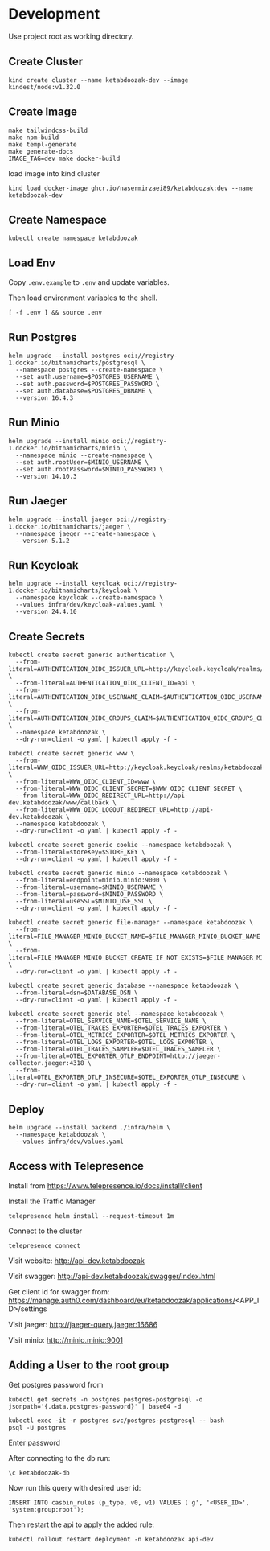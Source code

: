 # Development

Use project root as working directory.

## Create Cluster

```shell
kind create cluster --name ketabdoozak-dev --image kindest/node:v1.32.0
```

## Create Image

```shell
make tailwindcss-build
make npm-build
make templ-generate
make generate-docs
IMAGE_TAG=dev make docker-build
```

load image into kind cluster

```shell
kind load docker-image ghcr.io/nasermirzaei89/ketabdoozak:dev --name ketabdoozak-dev
```

## Create Namespace

```shell
kubectl create namespace ketabdoozak
```

## Load Env

Copy `.env.example` to `.env` and update variables.

Then load environment variables to the shell.

```shell
[ -f .env ] && source .env
```

## Run Postgres

```shell
helm upgrade --install postgres oci://registry-1.docker.io/bitnamicharts/postgresql \
  --namespace postgres --create-namespace \
  --set auth.username=$POSTGRES_USERNAME \
  --set auth.password=$POSTGRES_PASSWORD \
  --set auth.database=$POSTGRES_DBNAME \
  --version 16.4.3
```

## Run Minio

```shell
helm upgrade --install minio oci://registry-1.docker.io/bitnamicharts/minio \
  --namespace minio --create-namespace \
  --set auth.rootUser=$MINIO_USERNAME \
  --set auth.rootPassword=$MINIO_PASSWORD \
  --version 14.10.3
```

## Run Jaeger

```shell
helm upgrade --install jaeger oci://registry-1.docker.io/bitnamicharts/jaeger \
  --namespace jaeger --create-namespace \
  --version 5.1.2
```

## Run Keycloak

```shell
helm upgrade --install keycloak oci://registry-1.docker.io/bitnamicharts/keycloak \
  --namespace keycloak --create-namespace \
  --values infra/dev/keycloak-values.yaml \
  --version 24.4.10
```

## Create Secrets

```shell
kubectl create secret generic authentication \
  --from-literal=AUTHENTICATION_OIDC_ISSUER_URL=http://keycloak.keycloak/realms/ketabdoozak \
  --from-literal=AUTHENTICATION_OIDC_CLIENT_ID=api \
  --from-literal=AUTHENTICATION_OIDC_USERNAME_CLAIM=$AUTHENTICATION_OIDC_USERNAME_CLAIM \
  --from-literal=AUTHENTICATION_OIDC_GROUPS_CLAIM=$AUTHENTICATION_OIDC_GROUPS_CLAIM \
  --namespace ketabdoozak \
  --dry-run=client -o yaml | kubectl apply -f -
```

```shell
kubectl create secret generic www \
  --from-literal=WWW_OIDC_ISSUER_URL=http://keycloak.keycloak/realms/ketabdoozak \
  --from-literal=WWW_OIDC_CLIENT_ID=www \
  --from-literal=WWW_OIDC_CLIENT_SECRET=$WWW_OIDC_CLIENT_SECRET \
  --from-literal=WWW_OIDC_REDIRECT_URL=http://api-dev.ketabdoozak/www/callback \
  --from-literal=WWW_OIDC_LOGOUT_REDIRECT_URL=http://api-dev.ketabdoozak \
  --namespace ketabdoozak \
  --dry-run=client -o yaml | kubectl apply -f -
```

```shell
kubectl create secret generic cookie --namespace ketabdoozak \
  --from-literal=storeKey=$STORE_KEY \
  --dry-run=client -o yaml | kubectl apply -f -
```

```shell
kubectl create secret generic minio --namespace ketabdoozak \
  --from-literal=endpoint=minio.minio:9000 \
  --from-literal=username=$MINIO_USERNAME \
  --from-literal=password=$MINIO_PASSWORD \
  --from-literal=useSSL=$MINIO_USE_SSL \
  --dry-run=client -o yaml | kubectl apply -f -
```

```shell
kubectl create secret generic file-manager --namespace ketabdoozak \
  --from-literal=FILE_MANAGER_MINIO_BUCKET_NAME=$FILE_MANAGER_MINIO_BUCKET_NAME \
  --from-literal=FILE_MANAGER_MINIO_BUCKET_CREATE_IF_NOT_EXISTS=$FILE_MANAGER_MINIO_BUCKET_CREATE_IF_NOT_EXISTS \
  --dry-run=client -o yaml | kubectl apply -f -
```

```shell
kubectl create secret generic database --namespace ketabdoozak \
  --from-literal=dsn=$DATABASE_DSN \
  --dry-run=client -o yaml | kubectl apply -f -
```

```shell
kubectl create secret generic otel --namespace ketabdoozak \
  --from-literal=OTEL_SERVICE_NAME=$OTEL_SERVICE_NAME \
  --from-literal=OTEL_TRACES_EXPORTER=$OTEL_TRACES_EXPORTER \
  --from-literal=OTEL_METRICS_EXPORTER=$OTEL_METRICS_EXPORTER \
  --from-literal=OTEL_LOGS_EXPORTER=$OTEL_LOGS_EXPORTER \
  --from-literal=OTEL_TRACES_SAMPLER=$OTEL_TRACES_SAMPLER \
  --from-literal=OTEL_EXPORTER_OTLP_ENDPOINT=http://jaeger-collector.jaeger:4318 \
  --from-literal=OTEL_EXPORTER_OTLP_INSECURE=$OTEL_EXPORTER_OTLP_INSECURE \
  --dry-run=client -o yaml | kubectl apply -f -
```

## Deploy

```shell
helm upgrade --install backend ./infra/helm \
  --namespace ketabdoozak \
  --values infra/dev/values.yaml
```

## Access with Telepresence

Install from https://www.telepresence.io/docs/install/client

Install the Traffic Manager

```shell
telepresence helm install --request-timeout 1m
```

Connect to the cluster

```shell
telepresence connect
```

Visit website: http://api-dev.ketabdoozak

Visit swagger: http://api-dev.ketabdoozak/swagger/index.html

Get client id for swagger from: https://manage.auth0.com/dashboard/eu/ketabdoozak/applications/<APP_ID>/settings

Visit jaeger: http://jaeger-query.jaeger:16686

Visit minio: http://minio.minio:9001

## Adding a User to the root group

Get postgres password from

```shell
kubectl get secrets -n postgres postgres-postgresql -o jsonpath='{.data.postgres-password}' | base64 -d
```

```shell
kubectl exec -it -n postgres svc/postgres-postgresql -- bash
psql -U postgres
```

Enter password

After connecting to the db run:

```
\c ketabdoozak-db
```

Now run this query with desired user id:

```postgresql
INSERT INTO casbin_rules (p_type, v0, v1) VALUES ('g', '<USER_ID>', 'system:group:root');
```

Then restart the api to apply the added rule:

```shell
kubectl rollout restart deployment -n ketabdoozak api-dev
```
